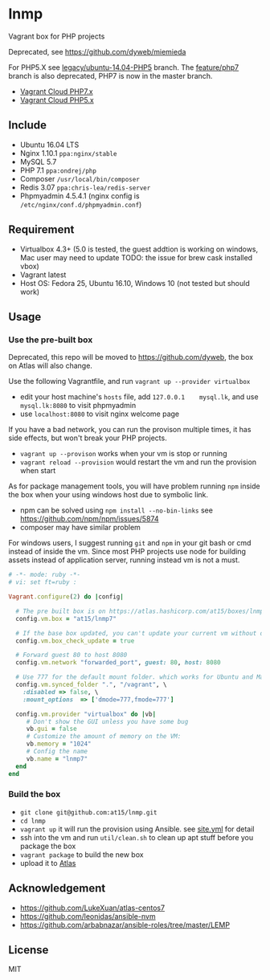 # lnmp
Vagrant box for PHP projects

Deprecated, see https://github.com/dyweb/miemieda

For PHP5.X see [legacy/ubuntu-14.04-PHP5](https://github.com/at15/lnmp/tree/legacy/ubuntu-14.04-PHP5) branch.
The [feature/php7](https://github.com/at15/lnmp/tree/feature/php7) branch is also deprecated, PHP7 is now in the master branch.

- [Vagrant Cloud PHP7.x](https://atlas.hashicorp.com/at15/boxes/lnmp7/)
- [Vagrant Cloud PHP5.x](https://atlas.hashicorp.com/at15/boxes/lnmp/)

## Include

- Ubuntu 16.04 LTS
- Nginx 1.10.1 `ppa:nginx/stable`
- MySQL 5.7
- PHP 7.1 `ppa:ondrej/php`
- Composer `/usr/local/bin/composer`
- Redis 3.07 `ppa:chris-lea/redis-server`
- Phpmyadmin 4.5.4.1 (nginx config is `/etc/nginx/conf.d/phpmyadmin.conf`)

## Requirement

- Virtualbox 4.3+ (5.0 is tested, the guest addtion is working on windows, Mac user may
need to update TODO: the issue for brew cask installed vbox)
- Vagrant latest
- Host OS: Fedora 25, Ubuntu 16.10, Windows 10 (not tested but should work)

## Usage

### Use the pre-built box

Deprecated, this repo will be moved to https://github.com/dyweb, the box on Atlas will also change.

Use the following Vagrantfile, and run `vagrant up --provider virtualbox`

- edit your host machine's `hosts` file, add `127.0.0.1    mysql.lk`, and use `mysql.lk:8080` to visit phpmyadmin
- use `localhost:8080` to visit nginx welcome page

If you have a bad network, you can run the provison multiple times, it has side effects, but won't break your
PHP projects.

- `vagrant up --provison` works when your vm is stop or running
- `vagrant reload --provision` would restart the vm and run the provision when start

As for package management tools, you will have problem running `npm` inside the box
when your using windows host due to symbolic link.

- npm can be solved using `npm install --no-bin-links` see https://github.com/npm/npm/issues/5874
- composer may have similar problem

For windows users, I suggest running `git` and `npm` in your git bash or cmd instead of inside the vm.
Since most PHP projects use node for building assets instead of application server, running instead vm
is not a must.

````ruby
# -*- mode: ruby -*-
# vi: set ft=ruby :

Vagrant.configure(2) do |config|

  # The pre built box is on https://atlas.hashicorp.com/at15/boxes/lnmp7/
  config.vm.box = "at15/lnmp7"

  # If the base box updated, you can't update your current vm without destroy it
  config.vm.box_check_update = true

  # Forward guest 80 to host 8080
  config.vm.network "forwarded_port", guest: 80, host: 8080

  # Use 777 for the default mount folder. which works for Ubuntu and Mac, windows always got 777
  config.vm.synced_folder ".", "/vagrant", \
    :disabled => false, \
    :mount_options  => ['dmode=777,fmode=777']

  config.vm.provider "virtualbox" do |vb|
     # Don't show the GUI unless you have some bug
     vb.gui = false
     # Customize the amount of memory on the VM:
     vb.memory = "1024"
     # Config the name
     vb.name = "lnmp7"
  end
end
````

### Build the box

- `git clone git@github.com:at15/lnmp.git`
- `cd lnmp`
- `vagrant up` it will run the provision using Ansible. see [site.yml](site.yml) for detail
- ssh into the vm and run `util/clean.sh` to clean up apt stuff before you package the box
- `vagrant package` to build the new box
- upload it to [Atlas](https://atlas.hashicorp.com/boxes/search?utm_source=vagrantcloud.com&vagrantcloud=1)

## Acknowledgement

- https://github.com/LukeXuan/atlas-centos7
- https://github.com/leonidas/ansible-nvm
- https://github.com/arbabnazar/ansible-roles/tree/master/LEMP

## License

MIT

